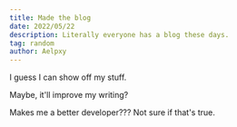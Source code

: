 ```yaml
---
title: Made the blog
date: 2022/05/22
description: Literally everyone has a blog these days.
tag: random
author: Aelpxy
---
```


I guess I can show off my stuff.

Maybe, it'll improve my writing?

Makes me a better developer??? Not sure if that's true.
